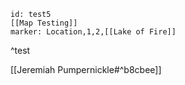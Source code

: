```leaflet
id: test5
[[Map Testing]]
marker: Location,1,2,[[Lake of Fire]]
```
^test

[[Jeremiah Pumpernickle#^b8cbee]]